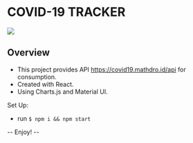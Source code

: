 # COVID-19 TRACKER

![](http://g.recordit.co/u7LN2bMss1.gif)

## Overview
- This project provides API https://covid19.mathdro.id/api for consumption.
- Created with React.
- Using Charts.js and Material UI.

Set Up:
- run `$ npm i && npm start`  

-- Enjoy! --

